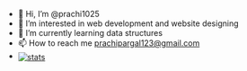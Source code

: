 - 👋 Hi, I’m @prachi1025
- 👀 I’m interested in web development and website designing
- 🌱 I’m currently learning data structures
- 📫 How to reach me prachipargal123@gmail.com
- <a href="https://github.com/prachi1025/prachi1025">
  <img align="center" src="https://github-readme-stats.vercel.app/api?username=prachi1025&show_icons=true&line_height=27&count_private=true&title_color=ffffff&text_color=c9cacc&icon_color=2bbc8a&bg_color=1d1f21" alt="stats" />
</a>

<!---
prachi1025/prachi1025 is a ✨ special ✨ repository because its `README.md` (this file) appears on your GitHub profile.
You can click the Preview link to take a look at your changes.
--->
